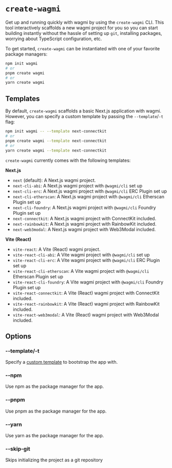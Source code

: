 # `create-wagmi`

Get up and running quickly with wagmi by using the `create-wagmi` CLI. This tool interactively scaffolds a new wagmi project for you so you can start building instantly without the hassle of setting up `git`, installing packages, worrying about TypeScript configuration, etc.

To get started, `create-wagmi` can be instantiated with one of your favorite package managers:

```bash
npm init wagmi
# or
pnpm create wagmi
# or
yarn create wagmi
```

## Templates

By default, `create-wagmi` scaffolds a basic Next.js application with wagmi. However, you can specify a custom template by passing the `--template`/`-t` flag:

```bash
npm init wagmi -- --template next-connectkit
# or
pnpm create wagmi --template next-connectkit
# or
yarn create wagmi --template next-connectkit
```

`create-wagmi` currently comes with the following templates:

**Next.js**

- `next` (default): A Next.js wagmi project.
- `next-cli-abi`: A Next.js wagmi project with `@wagmi/cli` set up
- `next-cli-erc`: A Next.js wagmi project with `@wagmi/cli` ERC Plugin set up
- `next-cli-etherscan`: A Next.js wagmi project with `@wagmi/cli` Etherscan Plugin set up
- `next-cli-foundry`: A Next.js wagmi project with `@wagmi/cli` Foundry Plugin set up
- `next-connectkit`: A Next.js wagmi project with ConnectKit included.
- `next-rainbowkit`: A Next.js wagmi project with RainbowKit included.
- `next-web3modal`: A Next.js wagmi project with Web3Modal included.

**Vite (React)**

- `vite-react`: A Vite (React) wagmi project.
- `vite-react-cli-abi`: A Vite wagmi project with `@wagmi/cli` set up
- `vite-react-cli-erc`: A Vite wagmi project with `@wagmi/cli` ERC Plugin set up
- `vite-react-cli-etherscan`: A Vite wagmi project with `@wagmi/cli` Etherscan Plugin set up
- `vite-react-cli-foundry`: A Vite wagmi project with `@wagmi/cli` Foundry Plugin set up
- `vite-react-connectkit`: A Vite (React) wagmi project with ConnectKit included.
- `vite-react-rainbowkit`: A Vite (React) wagmi project with RainbowKit included.
- `vite-react-web3modal`: A Vite (React) wagmi project with Web3Modal included.

## Options

### --template/-t

Specify a [custom template](#templates) to bootstrap the app with.

### --npm

Use npm as the package manager for the app.

### --pnpm

Use pnpm as the package manager for the app.

### --yarn

Use yarn as the package manager for the app.

### --skip-git

Skips initializing the project as a git repository
